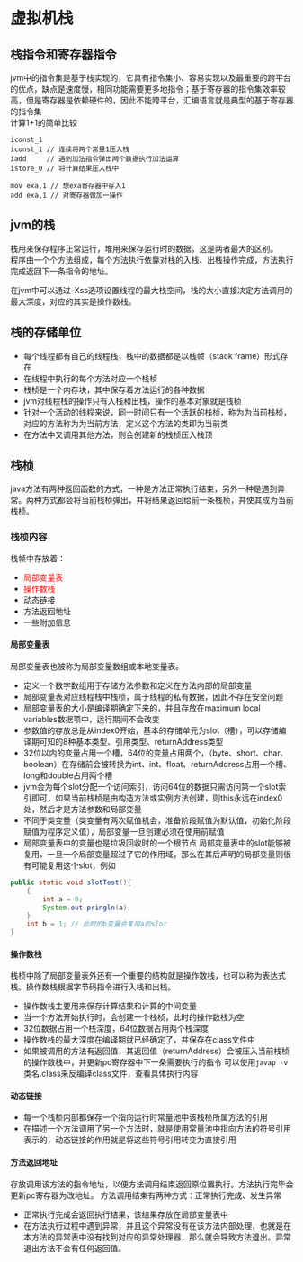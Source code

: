 # 虚拟机栈

## 栈指令和寄存器指令
jvm中的指令集是基于栈实现的，它具有指令集小、容易实现以及最重要的跨平台的优点，缺点是速度慢，相同功能需要更多地指令；基于寄存器的指令集效率较高，但是寄存器是依赖硬件的，因此不能跨平台，汇编语言就是典型的基于寄存器的指令集  
计算1+1的简单比较
``` 
iconst_1
iconst_1 // 连续将两个常量1压入栈
iadd     // 遇到加法指令弹出两个数据执行加法运算
istore_0 // 将计算结果压入栈中
```

```
mov exa,1 // 想exa寄存器中存入1
add exa,1 // 对寄存器做加一操作
```

## jvm的栈
栈用来保存程序正常运行，堆用来保存运行时的数据，这是两者最大的区别。  
程序由一个个方法组成，每个方法执行依靠对栈的入栈、出栈操作完成，方法执行完成返回下一条指令的地址。

在jvm中可以通过-Xss选项设置线程的最大栈空间，栈的大小直接决定方法调用的最大深度，对应的其实是操作数栈。
## 栈的存储单位
- 每个线程都有自己的线程栈，栈中的数据都是以栈帧（stack frame）形式存在
- 在线程中执行的每个方法对应一个栈桢
- 栈桢是一个内存块，其中保存着方法运行的各种数据
- jvm对线程栈的操作只有入栈和出栈，操作的基本对象就是栈桢
- 针对一个活动的线程来说，同一时间只有一个活跃的栈桢，称为为当前栈桢，对应的方法称为为当前方法，定义这个方法的类即为当前类
- 在方法中又调用其他方法，则会创建新的栈桢压入栈顶

## 栈桢
java方法有两种返回函数的方式，一种是方法正常执行结束，另外一种是遇到异常。两种方式都会将当前栈桢弹出，并将结果返回给前一条栈桢，并使其成为当前栈桢。
### 栈桢内容
栈帧中存放着：
- <span style="color:red">局部变量表</span>
- <span style="color:red">操作数栈</span>
- 动态链接
- 方法返回地址
- 一些附加信息
#### 局部变量表
局部变量表也被称为局部变量数组或本地变量表。
- 定义一个数字数组用于存储方法参数和定义在方法内部的局部变量
- 局部变量表对应线程栈中栈桢，属于线程的私有数据，因此不存在安全问题
- 局部变量表的大小是编译期确定下来的，并且存放在maximum local variables数据项中，运行期间不会改变
- 参数值的存放总是从index0开始，基本的存储单元为slot（槽），可以存储编译期可知的8种基本类型、引用类型、returnAddress类型
- 32位以内的变量占用一个槽，64位的变量占用两个，（byte、short、char、boolean）在存储前会被转换为int、int、float、returnAddress占用一个槽、long和double占用两个槽
- jvm会为每个slot分配一个访问索引，访问64位的数据只需访问第一个slot索引即可，如果当前栈桢是由构造方法或实例方法创建，则this永远在index0处，然后才是方法参数和局部变量
- 不同于类变量（类变量有两次赋值机会，准备阶段赋值为默认值，初始化阶段赋值为程序定义值），局部变量一旦创建必须在使用前赋值
- 局部变量表中的变量也是垃圾回收时的一个根节点
局部变量表中的slot能够被复用，一旦一个局部变量超过了它的作用域，那么在其后声明的局部变量则很有可能复用这个slot，例如
``` java
public static void slotTest(){
    {
        int a = 0;
        System.out.pringln(a);
    }
    int b = 1; // 此时的b变量会复用a的slot
}
```
#### 操作数栈
栈桢中除了局部变量表外还有一个重要的结构就是操作数栈，也可以称为表达式栈。操作数栈根据字节码指令进行入栈和出栈。
- 操作数栈主要用来保存计算结果和计算的中间变量
- 当一个方法开始执行时，会创建一个栈桢，此时的操作数栈为空
- 32位数据占用一个栈深度，64位数据占用两个栈深度
- 操作数栈的最大深度在编译期就已经确定了，并保存在class文件中
- 如果被调用的方法有返回值，其返回值（returnAddress）会被压入当前栈桢的操作数栈中，并更新pc寄存器中下一条需要执行的指令
可以使用`javap -v`类名.class来反编译class文件，查看具体执行内容

#### 动态链接
- 每一个栈桢内部都保存一个指向运行时常量池中该栈桢所属方法的引用
- 在描述一个方法调用了另一个方法时，就是使用常量池中指向方法的符号引用表示的，动态链接的作用就是将这些符号引用转变为直接引用

#### 方法返回地址
存放调用该方法的指令地址，以便方法调用结束返回原位置执行。方法执行完毕会更新pc寄存器为改地址。
方法调用结束有两种方式：正常执行完成、发生异常
- 正常执行完成会返回执行结果，该结果存放在局部变量表中
- 在方法执行过程中遇到异常，并且这个异常没有在该方法内部处理，也就是在本方法的异常表中没有找到对应的异常处理器，那么就会导致方法退出。异常退出方法不会有任何返回值。